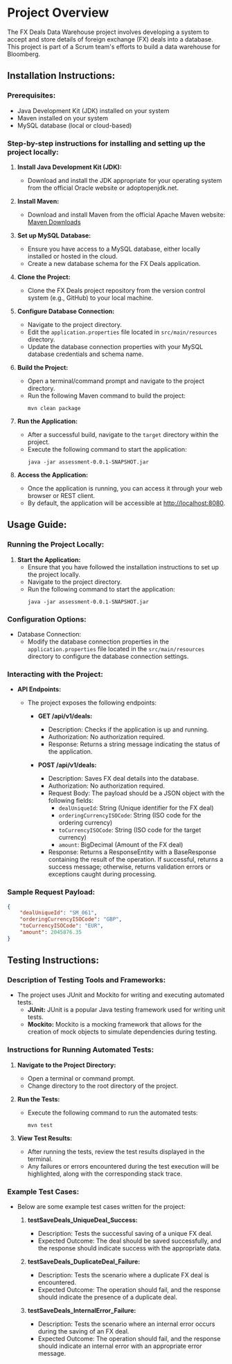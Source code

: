 # Project Overview

The FX Deals Data Warehouse project involves developing a system to accept and store details of foreign exchange (FX) deals into a database. This project is part of a Scrum team's efforts to build a data warehouse for Bloomberg.

## Installation Instructions:

### Prerequisites:
- Java Development Kit (JDK) installed on your system
- Maven installed on your system
- MySQL database (local or cloud-based)

### Step-by-step instructions for installing and setting up the project locally:

1. **Install Java Development Kit (JDK):**
    - Download and install the JDK appropriate for your operating system from the official Oracle website or adoptopenjdk.net.

2. **Install Maven:**
    - Download and install Maven from the official Apache Maven website: [Maven Downloads](https://maven.apache.org/download.cgi)

3. **Set up MySQL Database:**
    - Ensure you have access to a MySQL database, either locally installed or hosted in the cloud.
    - Create a new database schema for the FX Deals application.

4. **Clone the Project:**
    - Clone the FX Deals project repository from the version control system (e.g., GitHub) to your local machine.

5. **Configure Database Connection:**
    - Navigate to the project directory.
    - Edit the `application.properties` file located in `src/main/resources` directory.
    - Update the database connection properties with your MySQL database credentials and schema name.

6. **Build the Project:**
    - Open a terminal/command prompt and navigate to the project directory.
    - Run the following Maven command to build the project:
      ```
      mvn clean package
      ```

7. **Run the Application:**
    - After a successful build, navigate to the `target` directory within the project.
    - Execute the following command to start the application:
      ```
      java -jar assessment-0.0.1-SNAPSHOT.jar
      ```

8. **Access the Application:**
    - Once the application is running, you can access it through your web browser or REST client.
    - By default, the application will be accessible at [http://localhost:8080](http://localhost:8080).

## Usage Guide:

### Running the Project Locally:
1. **Start the Application:**
   - Ensure that you have followed the installation instructions to set up the project locally.
   - Navigate to the project directory.
   - Run the following command to start the application:
     ```
     java -jar assessment-0.0.1-SNAPSHOT.jar
     ```

### Configuration Options:
- Database Connection:
   - Modify the database connection properties in the `application.properties` file located in the `src/main/resources` directory to configure the database connection settings.

### Interacting with the Project:
- **API Endpoints:**
   - The project exposes the following endpoints:

      - **GET /api/v1/deals:**
         - Description: Checks if the application is up and running.
         - Authorization: No authorization required.
         - Response: Returns a string message indicating the status of the application.

      - **POST /api/v1/deals:**
         - Description: Saves FX deal details into the database.
         - Authorization: No authorization required.
         - Request Body: The payload should be a JSON object with the following fields:
            - `dealUniqueId`: String (Unique identifier for the FX deal)
            - `orderingCurrencyISOCode`: String (ISO code for the ordering currency)
            - `toCurrencyISOCode`: String (ISO code for the target currency)
            - `amount`: BigDecimal (Amount of the FX deal)
         - Response: Returns a ResponseEntity with a BaseResponse containing the result of the operation. If successful, returns a success message; otherwise, returns validation errors or exceptions caught during processing.

### Sample Request Payload:
```json
{
    "dealUniqueId": "SM_061",
    "orderingCurrencyISOCode": "GBP",
    "toCurrencyISOCode": "EUR",
    "amount": 2045876.35
}
```
## Testing Instructions:

### Description of Testing Tools and Frameworks:
- The project uses JUnit and Mockito for writing and executing automated tests.
  - **JUnit:** JUnit is a popular Java testing framework used for writing unit tests.
  - **Mockito:** Mockito is a mocking framework that allows for the creation of mock objects to simulate dependencies during testing.

### Instructions for Running Automated Tests:
1. **Navigate to the Project Directory:**
   - Open a terminal or command prompt.
   - Change directory to the root directory of the project.

2. **Run the Tests:**
   - Execute the following command to run the automated tests:
     ```
     mvn test
     ```

3. **View Test Results:**
   - After running the tests, review the test results displayed in the terminal.
   - Any failures or errors encountered during the test execution will be highlighted, along with the corresponding stack trace.

### Example Test Cases:
- Below are some example test cases written for the project:

  1. **testSaveDeals_UniqueDeal_Success:**
     - Description: Tests the successful saving of a unique FX deal.
     - Expected Outcome: The deal should be saved successfully, and the response should indicate success with the appropriate data.

  2. **testSaveDeals_DuplicateDeal_Failure:**
     - Description: Tests the scenario where a duplicate FX deal is encountered.
     - Expected Outcome: The operation should fail, and the response should indicate the presence of a duplicate deal.

  3. **testSaveDeals_InternalError_Failure:**
     - Description: Tests the scenario where an internal error occurs during the saving of an FX deal.
     - Expected Outcome: The operation should fail, and the response should indicate an internal error with an appropriate error message.



